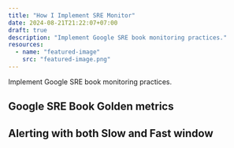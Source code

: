 ```yaml
---
title: "How I Implement SRE Monitor"
date: 2024-08-21T21:22:07+07:00
draft: true
description: "Implement Google SRE book monitoring practices."
resources:
  - name: "featured-image"
    src: "featured-image.png"
---
```


Implement Google SRE book monitoring practices.

<!--more-->

## Google SRE Book Golden metrics

## Alerting with both Slow and Fast window
